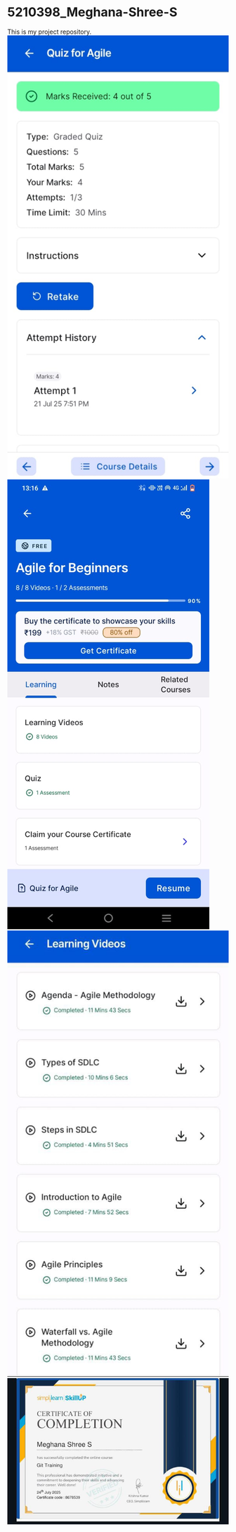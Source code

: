 # 5210398_Meghana-Shree-S
This is my project repository.
![image alt](https://github.com/Meghanashree123/5210398_Meghana-Shree-S/blob/main/Agile%20score.jpeg?raw=true)
![image alt](https://github.com/Meghanashree123/5210398_Meghana-Shree-S/blob/main/overview1.jpeg?raw=true)
![image alt](https://github.com/Meghanashree123/5210398_Meghana-Shree-S/blob/main/overview%20of%20agile%20class.jpeg?raw=true)
![image alt](https://github.com/Meghanashree123/5210398_Meghana-Shree-S/blob/main/5210398_Meghana%20Shree%20S.jpeg?raw=true)
